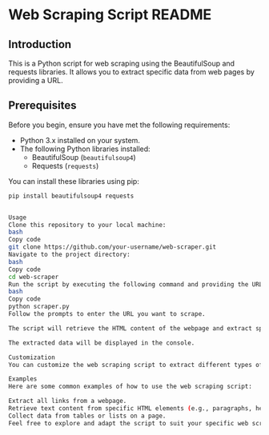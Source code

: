 # Web Scraping Script README

## Introduction
This is a Python script for web scraping using the BeautifulSoup and requests libraries. It allows you to extract specific data from web pages by providing a URL.

## Prerequisites
Before you begin, ensure you have met the following requirements:

- Python 3.x installed on your system.
- The following Python libraries installed:
  - BeautifulSoup (`beautifulsoup4`)
  - Requests (`requests`)

You can install these libraries using pip:
```bash
pip install beautifulsoup4 requests


Usage
Clone this repository to your local machine:
bash
Copy code
git clone https://github.com/your-username/web-scraper.git
Navigate to the project directory:
bash
Copy code
cd web-scraper
Run the script by executing the following command and providing the URL you want to scrape when prompted:
bash
Copy code
python scraper.py
Follow the prompts to enter the URL you want to scrape.

The script will retrieve the HTML content of the webpage and extract specific data, such as links, text, or other elements, depending on your customization.

The extracted data will be displayed in the console.

Customization
You can customize the web scraping script to extract different types of data or target specific elements in the HTML. To do this, modify the scraper.py file and adjust the BeautifulSoup selectors according to your requirements.

Examples
Here are some common examples of how to use the web scraping script:

Extract all links from a webpage.
Retrieve text content from specific HTML elements (e.g., paragraphs, headings).
Collect data from tables or lists on a page.
Feel free to explore and adapt the script to suit your specific web scraping needs.
